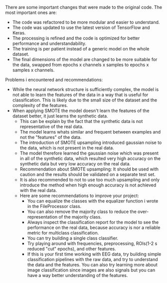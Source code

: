 There are some important changes that were made to the original code. The most important ones are:
- The code was refactored to be more modular and easier to understand.
- The code was updated to use the latest version of TensorFlow and Keras.
- The processing is refined and the code is optimized for better performance and understandability.
- The training is per patient instead of a generic model on the whole dataset.
- The final dimensions of the model are changed to be more suitable for the data, swapped from epochs x channels x samples to epochs x samples x channels.

Problems i encountered and recommendations:
- While the neural network structure is sufficiently complex, the model is not able to learn the features of the data in a way that is useful for classification. This is likely due to the small size of the dataset and the complexity of the features.
- When applying SMOTE the model doesn't learn the features of the dataset better, it just learns the synthetic data.
    - This can be explain by the fact that the synthetic data is not representative of the real data.
    - The model learns whats similar and frequent between examples and not the "features" of the data.
    - The introduction of SMOTE upsampling introduced gaussian noise to the data, which is not present in the real data.
    - The model therefore learned the gaussian noise which was present in all of the synthetic data, which resulted very high accuracy on the synthetic data but very low accuracy on the real data.
    - Recommendation about SMOTE upsampling: It should be used with caution and the results should be validated on a separate test set.
    - It is also recommended to not to use too much upsampling and only introduce the method when high enough accuracy is not achieved with the real data.
    - Here are some recommendations to improve your project:
        - You can equalize the classes with the equalizer function i wrote in the FileProcessor class.
        - You can also remove the majority class to reduce the over-representation of the majority class.
        - Always inspect the classification report for the model to see the performance on the real data, because accuracy is nor a reliable metric for multiclass classification.
        - You can try building a single class classifier.
        - Try playing around with frequencies, preprocessing, ROIs(1-2 s reduced "cut" epochs), and other features.
        - If this is your first time working with EEG data, try building simple classification pipelines with the raw data, and try to understand the data and the features. You can also try learning more about image classification since images are also signals but you can have a way better understanding of the features.